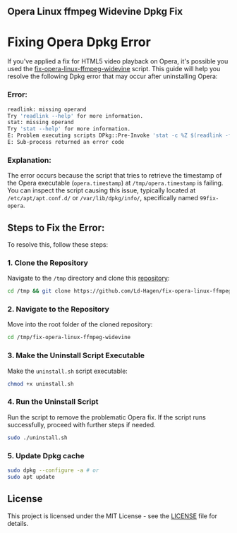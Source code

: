 Opera Linux ffmpeg Widevine Dpkg Fix
---

# Fixing Opera Dpkg Error

If you've applied a fix for HTML5 video playback on Opera, it's possible you used the [fix-opera-linux-ffmpeg-widevine](https://github.com/Ld-Hagen/fix-opera-linux-ffmpeg-widevine) script. This guide will help you resolve the following Dpkg error that may occur after uninstalling Opera:

### Error:
```bash
readlink: missing operand
Try 'readlink --help' for more information.
stat: missing operand
Try 'stat --help' for more information.
E: Problem executing scripts DPkg::Pre-Invoke 'stat -c %Z $(readlink -f $(which opera)) > /tmp/opera.timestamp'
E: Sub-process returned an error code
```

### Explanation:
The error occurs because the script that tries to retrieve the timestamp of the Opera executable (`opera.timestamp`) at `/tmp/opera.timestamp` is failing. You can inspect the script causing this issue, typically located at `/etc/apt/apt.conf.d/` or `/var/lib/dpkg/info/`, specifically named `99fix-opera`.

## Steps to Fix the Error:
To resolve this, follow these steps:

### 1. Clone the Repository
Navigate to the `/tmp` directory and clone this [repository](https://github.com/Ld-Hagen/fix-opera-linux-ffmpeg-widevine):
```bash
cd /tmp && git clone https://github.com/Ld-Hagen/fix-opera-linux-ffmpeg-widevine.git
```

### 2. Navigate to the Repository
Move into the root folder of the cloned repository:
```bash
cd /tmp/fix-opera-linux-ffmpeg-widevine
```

### 3. Make the Uninstall Script Executable
Make the `uninstall.sh` script executable:
```bash
chmod +x uninstall.sh
```

### 4. Run the Uninstall Script
Run the script to remove the problematic Opera fix. If the script runs successfully, proceed with further steps if needed.
```bash
sudo ./uninstall.sh
```

### 5. Update Dpkg cache
```bash
sudo dpkg --configure -a # or
sudo apt update
```

## License
This project is licensed under the MIT License - see the [LICENSE](./LICENSE) file for details.

